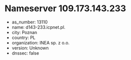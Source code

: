# Nameserver 109.173.143.233

* as_number: 13110
* name: d143-233.icpnet.pl.
* city: Poznan
* country: PL
* organization: INEA sp. z o.o.
* version: Unknown
* dnssec: false
